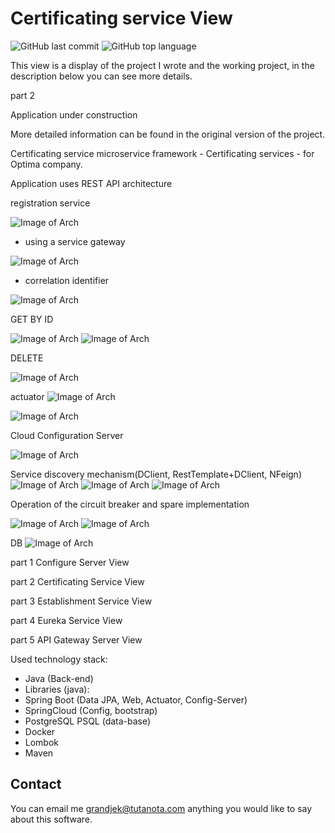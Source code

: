 # Certificating service View

![GitHub last commit](https://img.shields.io/github/last-commit/Halsyon/Certificating-service-View?logo=github)
![GitHub top language](https://img.shields.io/github/languages/top/Halsyon/Certificating-service-View?logo=java&logoColor=red)

This view is a display of the project I wrote and the working project, in the description below you can see more details.

part 2

Application under construction

More detailed information can be found in the original version of the project.

Certificating service microservice framework - Certificating services - for Optima company.

Application uses REST API architecture

registration service

![Image of Arch](https://github.com/Halsyon/Certificating-service-View/blob/master/image/Eureka-reg.jpg)

- using a service gateway 

![Image of Arch](https://github.com/Halsyon/Certificating-service-View/blob/master/image/Screenshot_9.jpg)

- correlation identifier

![Image of Arch](https://github.com/Halsyon/Certificating-service-View/blob/master/image/Screenshot_10.jpg)


GET BY ID

![Image of Arch](https://github.com/Halsyon/Certificating-service-View/blob/master/image/Screenshot_1.jpg)
![Image of Arch](https://github.com/Halsyon/Certificating-service-View/blob/master/image/Screenshot_6.jpg)

DELETE 

![Image of Arch](https://github.com/Halsyon/Certificating-service-View/blob/master/image/Screenshot_2.jpg)


actuator
![Image of Arch](https://github.com/Halsyon/Certificating-service-View/blob/master/image/Screenshot_3.jpg)

![Image of Arch](https://github.com/Halsyon/Certificating-service-View/blob/master/image/Screenshot_4.jpg)

Cloud Configuration Server

![Image of Arch](https://github.com/Halsyon/Certificating-service-View/blob/master/image/actuator.jpg)

Service discovery mechanism(DClient, RestTemplate+DClient, NFeign)
![Image of Arch](https://github.com/Halsyon/Certificating-service-View/blob/master/image/client/Feign.jpg)
![Image of Arch](https://github.com/Halsyon/Certificating-service-View/blob/master/image/client/Screenshot_1.jpg)
![Image of Arch](https://github.com/Halsyon/Certificating-service-View/blob/master/image/client/Screenshot_3.jpg)

Operation of the circuit breaker and spare implementation

![Image of Arch](https://github.com/Halsyon/Certificating-service-View/blob/master/image/Screenshot_7.jpg)
![Image of Arch](https://github.com/Halsyon/Certificating-service-View/blob/master/image/Screenshot_8.jpg)


DB
![Image of Arch](https://github.com/Halsyon/Certificating-service-View/blob/master/image/Screenshot_5.jpg)

part 1 Configure Server View

part 2 Certificating Service View

part 3 Establishment Service View

part 4 Eureka Service View

part 5 API Gateway Server View


Used technology stack:
- Java (Back-end)
- Libraries (java):
- Spring Boot (Data JPA, Web, Actuator, Config-Server)
- SpringCloud (Config, bootstrap)
- PostgreSQL PSQL (data-base)
- Docker
- Lombok
- Maven

## Contact

You can email me <grandjek@tutanota.com> anything you would like to say about this software.




